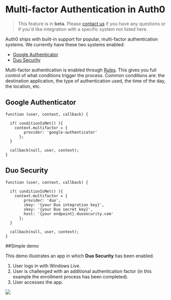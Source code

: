 # Multi-factor Authentication in Auth0

> This feature is in __beta__. Please [contact us](mailto://support@auth0.com) if you have any questions or if you'd like integration with a specific system not listed here.

Auth0 ships with built-in support for popular, multi-factor authentication systems. We currently have these two systems enabled:

* [Google Authenticator](http://en.wikipedia.org/wiki/Google_Authenticator)
* [Duo Security](https://www.duosecurity.com/)

Multi-factor authentication is enabled through [Rules](rules). This gives you full control of what conditions trigger the process. Common conditions are: the destination application, the type of authentication used, the time of the day, the location, etc.


## Google Authenticator 

```
function (user, context, callback) {
  
  if( conditionIsMet() ){ 
    context.multifactor = {
        provider: 'google-authenticator'
      };
  }

  callback(null, user, context);
}
```

## Duo Security

```
function (user, context, callback) {
  
  if( conditionIsMet() ){ 
    context.multifactor = {
        provider: 'duo',
        ikey: '{your Duo integration key}',
        skey: '{your Duo secret key}',
        host: '{your endpoint}.duosecurity.com'
      };
  }

  callback(null, user, context);
}
```

##Simple demo

This demo illustrates an app in which __Duo Security__ has been enabled. 

1. User logs in with Windows Live.
2. User is challenged with an additional authentication factor (in this example the enrollment process has been completed).
3. User accesses the app.


![](img/duo.gif)
